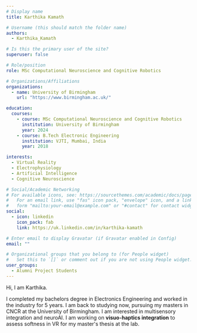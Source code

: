 ```yaml
---
# Display name
title: Karthika Kamath

# Username (this should match the folder name)
authors:
  - Karthika_Kamath

# Is this the primary user of the site?
superuser: false

# Role/position
role: MSc Computational Neuroscience and Cognitive Robotics

# Organizations/Affiliations
organizations:
  - name: University of Birmingham
    url: "https://www.birmingham.ac.uk/"

education:
  courses:
    - course: MSc Computational Neuroscience and Cognitive Robotics
      institution: University of Birmingham
      year: 2024
    - course: B.Tech Electronic Engineering
      institution: VJTI, Mumbai, India
      year: 2018

interests:
  - Virtual Reality
  - Electrophysiology
  - Artificial Intelligence
  - Cognitive Neuroscience

# Social/Academic Networking
# For available icons, see: https://sourcethemes.com/academic/docs/page-builder/#icons
#   For an email link, use "fas" icon pack, "envelope" icon, and a link in the
#   form "mailto:your-email@example.com" or "#contact" for contact widget.
social:
  - icon: linkedin
    icon_pack: fab
    link: https://uk.linkedin.com/in/karthika-kamath

# Enter email to display Gravatar (if Gravatar enabled in Config)
email: ""

# Organizational groups that you belong to (for People widget)
#   Set this to `[]` or comment out if you are not using People widget.
user_groups:
  - Alumni Project Students
---
```


Hi, I am Karthika.

I completed my bachelors degree in Electronics Engineering and worked in the industry for 5 years. I am back to studying now, pursuing my masters in CNCR at the University of Birmingham. I am interested in multisensory integration and neuroAI. I am working on **visuo-haptics integration** to assess softness in VR for my master's thesis at the lab.

